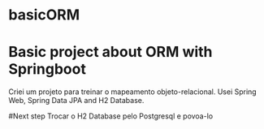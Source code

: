 # basicORM

# Basic project about ORM with Springboot
 
Criei um projeto para treinar o mapeamento objeto-relacional. 
Usei Spring Web, Spring Data JPA and H2 Database.

#Next step
Trocar o H2 Database pelo Postgresql e povoa-lo
